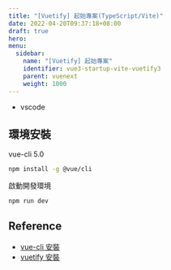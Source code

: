 ```yaml
---
title: "[Vuetify] 起始專案(TypeScript/Vite)"
date: 2022-04-20T09:37:18+08:00
draft: true
hero: 
menu:
  sidebar:
    name: "[Vuetify] 起始專案"
    identifier: vue3-startup-vite-vuetify3
    parent: vuenext
    weight: 1000
---
```

 - vscode
## 環境安裝
vue-cli 5.0
```bash
npm install -g @vue/cli
```

啟動開發環境
```bash
npm run dev
```
## Reference
 - [vue-cli 安裝](https://cli.vuejs.org/guide/installation.html)
 - [vuetify 安裝](https://next.vuetifyjs.com/en/getting-started/installation/)